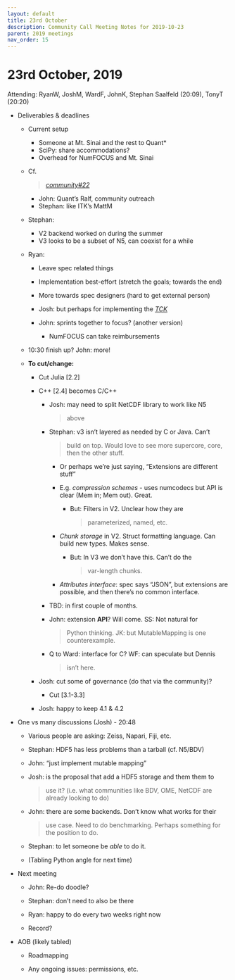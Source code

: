 ```yaml
---
layout: default
title: 23rd October
description: Community Call Meeting Notes for 2019-10-23
parent: 2019 meetings
nav_order: 15
---
```


# 23rd October, 2019

Attending: RyanW, JoshM, WardF, JohnK, Stephan Saalfeld (20:09), TonyT
(20:20)

-   Deliverables & deadlines

    -   Current setup

        -   Someone at Mt. Sinai and the rest to Quant\*
        -   SciPy: share accommodations?
        -   Overhead for NumFOCUS and Mt. Sinai

    -   Cf.
        > [*community#22*](https://github.com/zarr-developers/community/issues/22#issuecomment-515287086)

        -   John: Quant’s Ralf, community outreach
        -   Stephan: like ITK’s MattM

    -   Stephan:

        -   V2 backend worked on during the summer
        -   V3 looks to be a subset of N5, can coexist for a while

    -   Ryan:

        -   Leave spec related things

        -   Implementation best-effort (stretch the goals; towards the
            end)

        -   More towards spec designers (hard to get external person)

        -   Josh: but perhaps for implementing the
            [*TCK*](https://en.wikipedia.org/wiki/Technology_Compatibility_Kit)

        -   John: sprints together to focus? (another version)

            -   NumFOCUS can take reimbursements

    -   10:30 finish up? John: more!

    -   **To cut/change:**

        -   Cut Julia \[2.2\]

        -   C++ \[2.4\] becomes C/C++

            -   Josh: may need to split NetCDF library to work like N5
                > above

            -   Stephan: v3 isn’t layered as needed by C or Java. Can’t
                > build on top. Would love to see more supercore, core,
                > then the other stuff.

                -   Or perhaps we’re just saying, “Extensions are
                    different stuff”

                -   E.g. *compression schemes* - uses numcodecs but API
                    is clear (Mem in; Mem out). Great.

                    -   But: Filters in V2. Unclear how they are
                        > parameterized, named, etc.

                -   *Chunk storage* in V2. Struct formatting language.
                    Can build new types. Makes sense.

                    -   But: In V3 we don’t have this. Can’t do the
                        > var-length chunks.

                -   *Attributes interface*: spec says “JSON”, but
                    extensions are possible, and then there’s no common
                    interface.

            -   TBD: in first couple of months.

            -   John: extension **API**? Will come. SS: Not natural for
                > Python thinking. JK: but MutableMapping is one
                > counterexample.

            -   Q to Ward: interface for C? WF: can speculate but Dennis
                > isn’t here.

        -   Josh: cut some of governance (do that via the community)?

            -   Cut \[3.1-3.3\]

        -   Josh: happy to keep 4.1 & 4.2

-   One vs many discussions (Josh) - 20:48

    -   Various people are asking: Zeiss, Napari, Fiji, etc.

    -   Stephan: HDF5 has less problems than a tarball (cf. N5/BDV)

    -   John: “just implement mutable mapping”

    -   Josh: is the proposal that add a HDF5 storage and them them to
        > use it? (i.e. what communities like BDV, OME, NetCDF are
        > already looking to do)

    -   John: there are some backends. Don’t know what works for their
        > use case. Need to do benchmarking. Perhaps something for the
        > position to do.

    -   Stephan: to let someone be *able* to do it.

    -   (Tabling Python angle for next time)

-   Next meeting

    -   John: Re-do doodle?

    -   Stephan: don’t need to also be there

    -   Ryan: happy to do every two weeks right now

    -   Record?

-   AOB (likely tabled)

    -   Roadmapping

    -   Any ongoing issues: permissions, etc.

